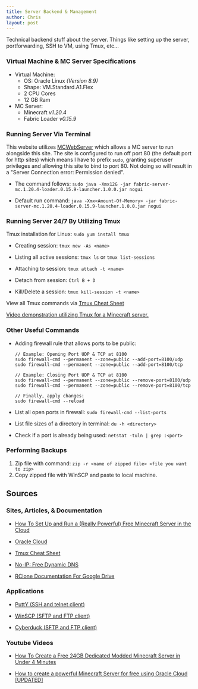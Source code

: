 ```yaml
---
title: Server Backend & Management
author: Chris
layout: post
---
```


Technical backend stuff about the server. Things like setting up the server, portforwarding, SSH to VM, using Tmux, etc...

### Virtual Machine & MC Server Specifications

- Virtual Machine:
    - OS: Oracle Linux *(Version 8.9)*
    - Shape: VM.Standard.A1.Flex
    - 2 CPU Cores
    - 12 GB Ram
- MC Server:
    - Minecraft *v1.20.4*
    - Fabric Loader *v0.15.9*

### Running Server Via Terminal

This website utilizes [MCWebServer](https://modrinth.com/mod/mcwebserver) which allows a MC server to run alongside this site. The site is configured to run off port 80 (the default port for http sites) which means I have to prefix `sudo`, granting superuser privileges and allowing this site to bind to port 80. Not doing so will result in a "Server Connection error: Permission denied".

- The command follows: `sudo java -Xmx12G -jar fabric-server-mc.1.20.4-loader.0.15.9-launcher.1.0.0.jar nogui`

- Default run command: `java -Xmx<Amount-Of-Memory> -jar fabric-server-mc.1.20.4-loader.0.15.9-launcher.1.0.0.jar nogui`

### Running Server 24/7 By Utilizing Tmux

Tmux installation for Linux: ```sudo yum install tmux```

- Creating session: `tmux new -As <name>`

- Listing all active sessions: `tmux ls` or `tmux list-sessions`

- Attaching to session: `tmux attach -t <name>`

- Detach from session: `Ctrl B + D`

- Kill/Delete a session: `tmux kill-session -t <name>`

View all Tmux commands via [Tmux Cheat Sheet](https://tmuxcheatsheet.com/)

[Video demonstration utilizing Tmux for a Minecraft server.](https://youtu.be/asjKcpXEXqo?si=gE96U4Jt0Wc15WB_&t=1234)

### Other Useful Commands

- Adding firewall rule that allows ports to be public: 
    ```
    // Example: Opening Port UDP & TCP at 8100
    sudo firewall-cmd --permanent --zone=public --add-port=8100/udp
    sudo firewall-cmd --permanent --zone=public --add-port=8100/tcp

    // Example: Closing Port UDP & TCP at 8100
    sudo firewall-cmd --permanent --zone=public --remove-port=8100/udp
    sudo firewall-cmd --permanent --zone=public --remove-port=8100/tcp
    
    // Finally, apply changes:
    sudo firewall-cmd --reload
    ```

- List all open ports in firewall: `sudo firewall-cmd --list-ports`

- List file sizes of a directory in terminal: `du -h <directory>`

- Check if a port is already being used: `netstat -tuln | grep :<port>`

### Performing Backups

1. Zip file with command: `zip -r <name of zipped file> <file you want to zip>`
2. Copy zipped file with WinSCP and paste to local machine.

## Sources

### Sites, Articles, & Documentation

- [How To Set Up and Run a (Really Powerful) Free Minecraft Server in the Cloud](https://blogs.oracle.com/developers/post/how-to-set-up-and-run-a-really-powerful-free-minecraft-server-in-the-cloud#sign-up-for-an-always-free-account)

- [Oracle Cloud](https://www.oracle.com/cloud/)

- [Tmux Cheat Sheet](https://tmuxcheatsheet.com/)

- [No-IP: Free Dynamic DNS](https://www.noip.com/)

- [RClone Documentation For Google Drive](https://rclone.org/drive/)

### Applications

- [PuttY (SSH and telnet client)](https://www.putty.org/)

- [WinSCP (SFTP and FTP client)](https://winscp.net/eng/index.php)

- [Cyberduck (SFTP and FTP client)](https://cyberduck.io/)

### Youtube Videos

- [How To Create a Free 24GB Dedicated Modded Minecraft Server in Under 4 Minutes](https://www.youtube.com/watch?v=_Hi3EaQtOKo)

- [How to create a powerful Minecraft Server for free using Oracle Cloud [UPDATED]](https://youtu.be/0kFjEUDJexI?si=O6uXX83iDlCMBFcl)